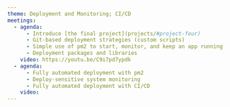 ```yaml
---
theme: Deployment and Monitoring; CI/CD
meetings:
  - agenda:
      - Introduce [the final project](projects/#project-four)
      - Git-based deployment strategies (custom scripts)
      - Simple use of pm2 to start, monitor, and keep an app running
      - Deployment packages and libraries
    video: https://youtu.be/C9i7pd7ypdk
  - agenda:
      - Fully automated deployment with pm2
      - Deploy-sensitive system monitoring
      - Fully automated deployment with CI/CD
    video:
---
```


